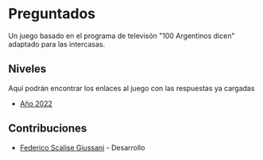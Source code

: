 # Preguntados

Un juego basado en el programa de televisón "100 Argentinos dicen" adaptado para las intercasas.




## Niveles
Aquí podrán encontrar los enlaces al juego con las respuestas ya cargadas

- [Año 2022](https://i-teens.github.io/preguntados?f=https://raw.githubusercontent.com/i-teens/preguntados/master/2022.json)



## Contribuciones

- [Federico Scalise Giussani](https://github.com/Duplino) - Desarrollo

